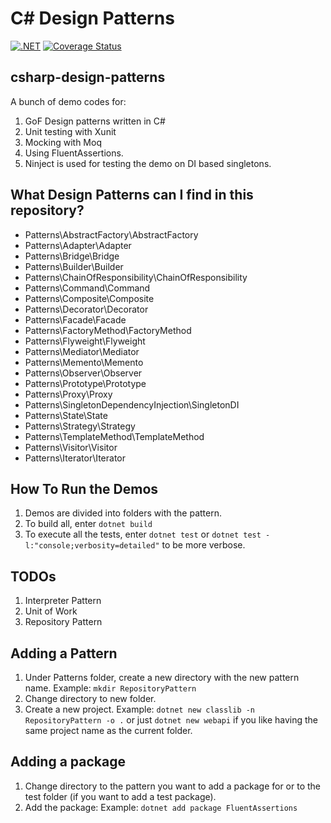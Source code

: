 # C# Design Patterns

[![.NET](https://github.com/deanagan/csharp-design-patterns/actions/workflows/dotnet.yml/badge.svg)](https://github.com/deanagan/csharp-design-patterns/actions/workflows/dotnet.yml)
[![Coverage Status](https://coveralls.io/repos/github/deanagan/csharp-design-patterns/badge.svg?branch=master)](https://coveralls.io/github/deanagan/csharp-design-patterns?branch=master)

## csharp-design-patterns

A bunch of demo codes for:

1. GoF Design patterns written in C#
2. Unit testing with Xunit
3. Mocking with Moq
4. Using FluentAssertions.
5. Ninject is used for testing the demo on DI based singletons.

## What Design Patterns can I find in this repository?

- Patterns\AbstractFactory\AbstractFactory
- Patterns\Adapter\Adapter
- Patterns\Bridge\Bridge
- Patterns\Builder\Builder
- Patterns\ChainOfResponsibility\ChainOfResponsibility
- Patterns\Command\Command
- Patterns\Composite\Composite
- Patterns\Decorator\Decorator
- Patterns\Facade\Facade
- Patterns\FactoryMethod\FactoryMethod
- Patterns\Flyweight\Flyweight
- Patterns\Mediator\Mediator
- Patterns\Memento\Memento
- Patterns\Observer\Observer
- Patterns\Prototype\Prototype
- Patterns\Proxy\Proxy
- Patterns\SingletonDependencyInjection\SingletonDI
- Patterns\State\State
- Patterns\Strategy\Strategy
- Patterns\TemplateMethod\TemplateMethod
- Patterns\Visitor\Visitor
- Patterns\Iterator\Iterator

## How To Run the Demos

1. Demos are divided into folders with the pattern.
2. To build all, enter `dotnet build`
3. To execute all the tests, enter `dotnet test` or `dotnet test -l:"console;verbosity=detailed"` to be more verbose.

## TODOs

1. Interpreter Pattern
2. Unit of Work
3. Repository Pattern

## Adding a Pattern

1. Under Patterns folder, create a new directory with the new pattern name. Example: `mkdir RepositoryPattern`
2. Change directory to new folder.
3. Create a new project. Example: `dotnet new classlib -n RepositoryPattern -o .` or just `dotnet new webapi` if you like having the same project name as the current folder.

## Adding a package

1. Change directory to the pattern you want to add a package for or to the test folder (if you want to add a test package).
2. Add the package: Example: `dotnet add package FluentAssertions`
